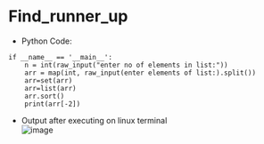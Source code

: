# Find_runner_up
* Python Code:
```
if __name__ == '__main__':
    n = int(raw_input("enter no of elements in list:"))
    arr = map(int, raw_input(enter elements of list:).split())
    arr=set(arr)
    arr=list(arr)
    arr.sort()
    print(arr[-2])
```
* Output after executing on linux terminal\
![image](https://user-images.githubusercontent.com/63589909/80864405-ff5a0600-8c9f-11ea-8e44-a0c922ef52bf.png)
